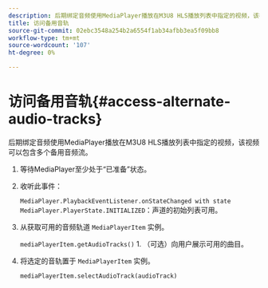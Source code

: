 ```yaml
---
description: 后期绑定音频使用MediaPlayer播放在M3U8 HLS播放列表中指定的视频，该视频可以包含多个备用音频流。
title: 访问备用音轨
source-git-commit: 02ebc3548a254b2a6554f1ab34afbb3ea5f09bb8
workflow-type: tm+mt
source-wordcount: '107'
ht-degree: 0%

---
```


# 访问备用音轨{#access-alternate-audio-tracks}

后期绑定音频使用MediaPlayer播放在M3U8 HLS播放列表中指定的视频，该视频可以包含多个备用音频流。

1. 等待MediaPlayer至少处于“已准备”状态。
1. 收听此事件：

   `MediaPlayer.PlaybackEventListener.onStateChanged with state MediaPlayer.PlayerState.INITIALIZED`：声道的初始列表可用。

1. 从获取可用的音频轨道 `MediaPlayerItem` 实例。

   `mediaPlayerItem.getAudioTracks()` 1. （可选）向用户展示可用的曲目。
1. 将选定的音轨置于 `MediaPlayerItem` 实例。

   `mediaPlayerItem.selectAudioTrack(audioTrack)`
